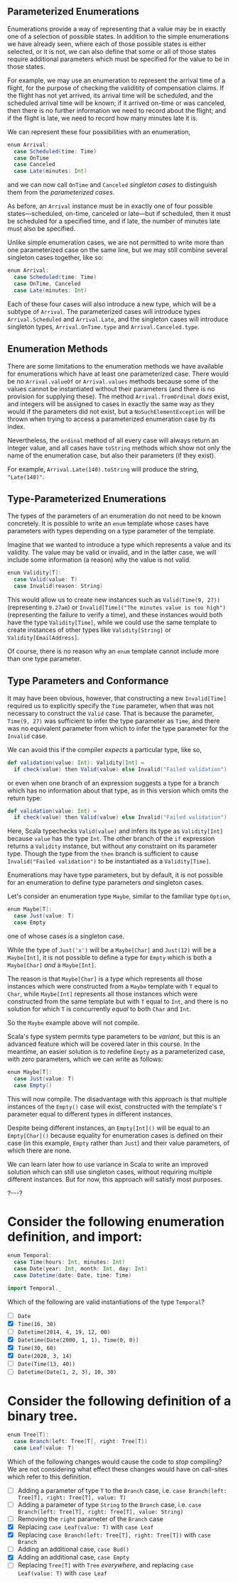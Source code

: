 ## Parameterized Enumerations

Enumerations provide a way of representing that a value may be in exactly one of a selection of possible states.
In addition to the simple enumerations we have already seen, where each of those possible states is either
selected, or it is not, we can also define that some or all of those states require additional parameters which
must be specified for the value to be in those states.

For example, we may use an enumeration to represent the arrival time of a flight, for the purpose of checking
the validitity of compensation claims. If the flight has not yet arrived, its arrival time will be scheduled,
and the scheduled arrival time will be known; if it arrived on-time or was canceled, then there is no further
information we need to record about the flight; and if the flight is late, we need to record how many minutes
late it is.

We can represent these four possibilities with an enumeration,
```scala
enum Arrival:
  case Scheduled(time: Time)
  case OnTime
  case Canceled
  case Late(minutes: Int)
```
and we can now call `OnTime` and `Canceled` _singleton cases_ to distinguish them from the
_parameterized cases_.

As before, an `Arrival` instance must be in exactly one of four possible states—scheduled, on-time, canceled or
late—but if scheduled, then it must be scheduled for a specified time, and if late, the number of minutes late
must also be specified.

Unlike simple enumeration cases, we are not permitted to write more than one parameterized case on the same
line, but we may still combine several singleton cases together, like so:

```scala
enum Arrival:
  case Scheduled(time: Time)
  case OnTime, Canceled
  case Late(minutes: Int)
```

Each of these four cases will also introduce a new type, which will be a subtype of `Arrival`. The parameterized
cases will introduce types `Arrival.Scheduled` and `Arrival.Late`, and the singleton cases will introduce
singleton types, `Arrival.OnTime.type` and `Arrival.Canceled.type`.

## Enumeration Methods

There are some limitations to the enumeration methods we have available for enumerations which have at least one
parameterized case. There would be no `Arrival.valueOf` or `Arrival.values` methods because some of the values
cannot be instantiated without their parameters (and there is no provision for supplying these). The method
`Arrival.fromOrdinal` _does_ exist, and integers will be assigned to cases in exactly the same way as they would
if the parameters did not exist, but a `NoSuchElementException` will be thrown when trying to access a
parameterized enumeration case by its index.

Nevertheless, the `ordinal` method of all every case will always return an integer value, and all cases have
`toString` methods which show not only the name of the enumeration case, but also their parameters (if they
exist).

For example, `Arrival.Late(140).toString` will produce the string, `"Late(140)"`.

## Type-Parameterized Enumerations

The types of the parameters of an enumeration do not need to be known concretely. It is possible to write an
`enum` template whose cases have parameters with types depending on a type parameter of the template.

Imagine that we wanted to introduce a type which represents a value and its validity. The value may be valid or
invalid, and in the latter case, we will include some information (a reason) why the value is not valid.

```scala
enum Validity[T]:
  case Valid(value: T)
  case Invalid(reason: String)
```

This would allow us to create new instances such as `Valid(Time(9, 27))` (representing `9.27am`) or
`Invalid[Time]("The minutes value is too high")` (representing the failure to verify a time), and these
instances would both have the type `Validity[Time]`, while we could use the same template to create instances of
other types like `Validity[String]` or `Validity[EmailAddress]`.

Of course, there is no reason why an `enum` template cannot include more than one type parameter.

## Type Parameters and Conformance

It may have been obvious, however, that constructing a new `Invalid[Time]` required us to explicitly specify
the `Time` parameter, when that was not necessary to construct the `Valid` case. That is because the parameter,
`Time(9, 27)` was sufficient to infer the type parameter as `Time`, and there was no equivalent parameter from
which to infer the type parameter for the `Invalid` case.

We can avoid this if the compiler _expects_ a particular type, like so,
```scala
def validation(value: Int): Validity[Int] =
  if check(value) then Valid(value) else Invalid("Failed validation")
```
or even when one branch of an expression suggests a type for a branch which has no information about that type,
as in this version which omits the return type:
```scala
def validation(value: Int) =
  if check(value) then Valid(value) else Invalid("Failed validation")
```

Here, Scala typechecks `Valid(value)` and infers its type as `Validity[Int]` because `value` has the type `Int`.
The other branch of the `if` expression returns a `Validity` instance, but without any constraint on its
parameter type. Though the type from the `then` branch is sufficient to cause `Invalid("Failed validation")` to
be instantiated as a `Validity[Time]`.

Enumerations may have type parameters, but by default, it is not possible for an enumeration to define type
parameters _and_ singleton cases.

Let's consider an enumeration type `Maybe`, similar to the familiar type `Option`,
```scala
enum Maybe[T]:
  case Just(value: T)
  case Empty
```
one of whose cases is a singleton case.

While the type of `Just('x')` will be a `Maybe[Char]` and `Just(12)` will be a `Maybe[Int]`, it is not possible
to define a type for `Empty` which is both a `Maybe[Char]` _and_ a `Maybe[Int]`.

The reason is that `Maybe[Char]` is a type which represents all those instances which were constructed from a
`Maybe` template with `T` equal to `Char`, while `Maybe[Int]` represents all those instances which were
constructed from the same template but with `T` equal to `Int`, and there is no solution for which `T` is
concurrently _equal_ to both `Char` and `Int`.

So the `Maybe` example above will not compile.

Scala's type system permits type parameters to be _variant_, but this is an advanced feature which will be
covered later in this course. In the meantime, an easier solution is to redefine `Empty` as a parameterized
case, with zero parameters, which we can write as follows:
```scala
enum Maybe[T]:
  case Just(value: T)
  case Empty()
```

This will now compile. The disadvantage with this approach is that multiple instances of the `Empty()` case
will exist, constructed with the template's `T` parameter equal to different types in different instances.

Despite being different instances, an `Empty[Int]()` will be equal to an `Empty[Char]()` because equality for
enumeration cases is defined on their case (in this example, `Empty` rather than `Just`) and their value
parameters, of which there are none.

We can learn later how to use variance in Scala to write an improved solution which can still use singleton
cases, without requiring multiple different instances. But for now, this approach will satisfy most purposes.

?---?

# Consider the following enumeration definition, and import:

```scala
enum Temporal:
  case Time(hours: Int, minutes: Int)
  case Date(year: Int, month: Int, day: Int)
  case Datetime(date: Date, time: Time)

import Temporal._
```

Which of the following are valid instantiations of the type `Temporal`?

* [ ] `Date`
* [X] `Time(16, 30)`
* [ ] `Datetime(2014, 4, 19, 12, 00)`
* [X] `Datetime(Date(2000, 1, 1), Time(0, 0))`
* [X] `Time(30, 60)`
* [X] `Date(2020, 3, 14)`
* [ ] `Date(Time(13, 40))`
* [ ] `Datetime(Date(1, 2, 3), 10, 30)`

# Consider the following definition of a binary tree.

```scala
enum Tree[T]:
  case Branch(left: Tree[T], right: Tree[T])
  case Leaf(value: T)
```

Which of the following changes would cause the code to _stop_ compiling? We are not considering what effect
these changes would have on call-sites which refer to this definition.

* [ ] Adding a parameter of type `T` to the `Branch` case, i.e. `case Branch(left: Tree[T], right: Tree[T], value: T)`
* [ ] Adding a parameter of type `String` to the `Branch` case, i.e. `case Branch(left: Tree[T], right: Tree[T], value: String)`
* [ ] Removing the `right` parameter of the `Branch` case
* [X] Replacing `case Leaf(value: T)` with `case Leaf`
* [X] Replacing `case Branch(left: Tree[T], right: Tree[T])` with `case Branch`
* [ ] Adding an additional case, `case Bud()`
* [X] Adding an additional case, `case Empty`
* [ ] Replacing `Tree[T]` with `Tree` _everywhere_, and replacing `case Leaf(value: T)` with `case Leaf`